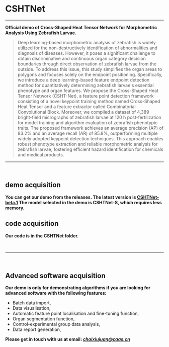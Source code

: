 # CSHTNet

<!-- Sorry, we are still trying to upload the codes and images to the main branch because of network issues. -->
___

**Official demo of Cross-Shaped Heat Tensor Network for Morphometric Analysis Using Zebrafish Larvae.**
<br>

> Deep learning-based morphometric analysis of zebrafish is widely utilized for the non-destructively identification of abnormalities and diagnosis of diseases. However, it poses a significant challenge to obtain discriminative and continuous organ category decision boundaries through direct observation of zebrafish larvae from the outside. To address this issue, this study simplifies the organ areas to polygons and focuses solely on the endpoint positioning. Specifically, we introduce a deep learning-based feature endpoint detection method for quantitatively determining zebrafish larvae's essential phenotype and organ features. We propose the Cross-Shaped Heat Tensor Network (CSHT-Net), a feature point detection framework consisting of a novel keypoint training method named Cross-Shaped Heat Tensor and a feature extractor called Combinatorial Convolutional Block. Moreover, we compiled a dataset of 4,389 bright-field micrographs of zebrafish larvae at 120 h post-fertilization for model training and algorithm evaluation of zebrafish phenotypic traits. The proposed framework achieves an average precision (AP) of 83.2\% and an average recall (AR) of 85.8\%, outperforming multiple widely adopted keypoint detection techniques. This approach enables robust phenotype extraction and reliable morphometric analysis for zebrafish larvae, fostering efficient hazard identification for chemicals and medical products.

___

<br>

## demo acquisition

**You can get our demo from the releases. The latest version is [CSHTNet-beta.1](https://github.com/starduct/CSHTNet/releases/tag/demo-beta.1 "Click to the download page.") The model selected in the demo is CSHTNet-S, which requires less memory.**

## code acquisition

**Our code is in the CSHTNet folder.**

<br>

___

<br>

## Advanced software acquisition

**Our demo is only for demonstrating algorithms if you are looking for advanced software with the following features:**

- Batch data import,
- Data visualisation,
- Automatic feature point localisation and fine-tuning function,
- Organ segmentation function,
- Control-experimental group data analysis,
- Data report generation,

**Please get in touch with us at email: *<chaixiujuan@caas.cn>***
